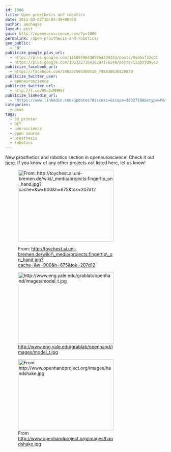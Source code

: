 ```yaml
---
id: 1006
title: Open prosthesis and robotics
date: 2015-02-02T10:04:49+00:00
author: amchagas
layout: post
guid: http://openeuroscience.com/?p=1006
permalink: /open-prosthesis-and-robotics/
geo_public:
  - "0"
publicize_google_plus_url:
  - https://plus.google.com/115897964385964339333/posts/9ym5afJ2qCC
  - https://plus.google.com/105332716436297176548/posts/iiqbUYQ9yeJ
publicize_facebook_url:
  - https://facebook.com/546367595400510_798830636820870
publicize_twitter_user:
  - openeuroscience
publicize_twitter_url:
  - http://t.co/05n2xMHR9f
publicize_linkedin_url:
  - 'https://www.linkedin.com/updates?discuss=&scope=38327198&stype=M&topic=5967944380273684480&type=U&a=hPPJ'
categories:
  - news
tags:
  - 3d printer
  - DIY
  - neuroscience
  - open source
  - prosthesis
  - robotics
---
```

New prosthetics and robotics section in openeuroscience! Check it out [here](http://openeuroscience.com/hardware-projects/open-prosthetics-and-robotics/ "Open prosthetics and robotics"). If you know of any other projects not listed here, let us know!<figure id="attachment_996" style="width: 300px" class="wp-caption aligncenter">

[<img class="size-medium wp-image-996" src="https://i1.wp.com/openeuroscience.com/wp-content/uploads/2015/01/fingertip_on_hand.jpg?resize=300%2C225" alt="From: http://toychest.ai.uni-bremen.de/wiki/_media/projects:fingertip_on_hand.jpg?cache=&w=900&h=675&tok=207d12" width="300" height="225" srcset="https://i1.wp.com/openeuroscience.com/wp-content/uploads/2015/01/fingertip_on_hand.jpg?w=900 900w, https://i1.wp.com/openeuroscience.com/wp-content/uploads/2015/01/fingertip_on_hand.jpg?resize=300%2C225 300w, https://i1.wp.com/openeuroscience.com/wp-content/uploads/2015/01/fingertip_on_hand.jpg?resize=768%2C576 768w" sizes="(max-width: 300px) 100vw, 300px" data-recalc-dims="1" />](https://i1.wp.com/openeuroscience.com/wp-content/uploads/2015/01/fingertip_on_hand.jpg)<figcaption class="wp-caption-text">From: http://toychest.ai.uni-bremen.de/wiki/\_media/projects:fingertip\_on_hand.jpg?cache=&w=900&h=675&tok=207d12</figcaption></figure> <figure id="attachment_986" style="width: 300px" class="wp-caption aligncenter">[<img class="size-medium wp-image-986" src="https://i1.wp.com/openeuroscience.com/wp-content/uploads/2015/01/model_t.jpg?resize=300%2C225" alt="http://www.eng.yale.edu/grablab/openhand/images/model_t.jpg" width="300" height="225" srcset="https://i1.wp.com/openeuroscience.com/wp-content/uploads/2015/01/model_t.jpg?w=800 800w, https://i1.wp.com/openeuroscience.com/wp-content/uploads/2015/01/model_t.jpg?resize=300%2C225 300w, https://i1.wp.com/openeuroscience.com/wp-content/uploads/2015/01/model_t.jpg?resize=768%2C576 768w" sizes="(max-width: 300px) 100vw, 300px" data-recalc-dims="1" />](https://i1.wp.com/openeuroscience.com/wp-content/uploads/2015/01/model_t.jpg)<figcaption class="wp-caption-text">http://www.eng.yale.edu/grablab/openhand/images/model_t.jpg</figcaption></figure> <figure id="attachment_980" style="width: 300px" class="wp-caption aligncenter">[<img class="size-medium wp-image-980" src="https://i0.wp.com/openeuroscience.com/wp-content/uploads/2015/01/handshake.jpg?resize=300%2C223" alt="From http://www.openhandproject.org/images/handshake.jpg" width="300" height="223" srcset="https://i0.wp.com/openeuroscience.com/wp-content/uploads/2015/01/handshake.jpg?w=470 470w, https://i0.wp.com/openeuroscience.com/wp-content/uploads/2015/01/handshake.jpg?resize=300%2C223 300w" sizes="(max-width: 300px) 100vw, 300px" data-recalc-dims="1" />](https://i0.wp.com/openeuroscience.com/wp-content/uploads/2015/01/handshake.jpg)<figcaption class="wp-caption-text">From http://www.openhandproject.org/images/handshake.jpg</figcaption></figure>